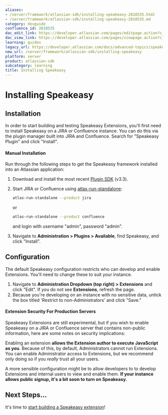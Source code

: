 ```yaml
---
aliases:
- /server/framework/atlassian-sdk/installing-speakeasy-2818535.html
- /server/framework/atlassian-sdk/installing-speakeasy-2818535.md
category: devguide
confluence_id: 2818535
dac_edit_link: https://developer.atlassian.com/pages/editpage.action?cjm=wozere&pageId=2818535
dac_view_link: https://developer.atlassian.com/pages/viewpage.action?cjm=wozere&pageId=2818535
learning: guides
legacy_url: https://developer.atlassian.com/docs/advanced-topics/speakeasy/installing-speakeasy
new_url: /server/framework/atlassian-sdk/installing-speakeasy
platform: server
product: atlassian-sdk
subcategory: learning
title: Installing Speakeasy
---
```

# Installing Speakeasy

## Installation

In order to start building and testing Speakeasy Extensions, you'll first need to install Speakeasy on a JIRA or Confluence instance. You can do this via the plugin manager built into JIRA and Confluence. Search for "Speakeasy Plugin" and click "Install".

#### Manual Installation

Run through the following steps to get the Speakeasy framework installed into an Atlassian application:

1.  Download and install the most recent <a href="/pages/createpage.action?spaceKey=SPEAK&amp;title=Atlassian+Plugin+SDK+Documentation" class="createlink">Plugin SDK</a> (v3.3).
2.  Start JIRA or Confluence using <a href="/pages/createpage.action?spaceKey=SPEAK&amp;title=atlas-run-standalone" class="createlink">atlas-run-standalone</a>:

    ``` bash
    atlas-run-standalone --product jira
    ```

    or

    ``` bash
    atlas-run-standalone --product confluence
    ```

    and login with username "admin", password "admin".

3.  Navigate to **Administration &gt; Plugins &gt; Available**, find Speakeasy, and click "Install".

## Configuration

The default Speakeasy configuration restricts who can develop and enable Extensions. You'll need to change these to suit your instance.

1.  Navigate to **Administration Dropdown (top right) &gt; Extensions** and click "Edit". If you do not see **Extensions**, refresh the page.
2.  Because you're developing on an instance with no sensitive data, untick the box titled 'Restrict to non-Administrators' and click "Save."

#### Extension Security For Production Servers

Speakeasy Extensions are still experimental, but if you wish to enable Speakeasy on a JIRA or Confluence server that contains non-public information, here are some notes on security implications:

Enabling an extension **allows the Extension author to execute JavaScript as you**. Because of this, by default, Administrators cannot run Extensions. You can enable Administrator access to Extensions, but we recommend only doing so if you *really* trust all your users.

A more sensible configuration might be to allow developers to to develop Extensions and internal users to view and enable them. **If your instance allows public signup, it's a bit soon to turn on Speakeasy.**

## Next Steps...

It's time to [start building a Speakeasy extension](https://developer.atlassian.com/display/SPEAK/Speakeasy+Extension+Development+Guide)!











































































































